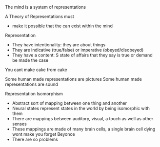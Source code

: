 The mind is a system of representations

A Theory of Representations must
- make it possible that the can exist within the mind

Representation
- They have intentionality: they are about things
- They are indicative (true/false) or imperative (obeyed/disobeyed)
- They have a content: S state of affairs that they say is true or demand be made the case

You cant make cake from cake

Some human made representations are pictures
Some human made representations are sound

Representation Isomorphism
- Abstract sort of mapping between one thing and another
- Neural states represent states in the world by being isomorphic with them
- There are mappings between auditory, visual, a touch as well as other senses
- These mappings are made of many brain cells, a single brain cell dying wont make you forget Beyonce
- There are so problems